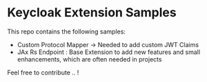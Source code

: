 # Keycloak Extension Samples

This repo contains the following samples:

* Custom Protocol Mapper -> Needed to add custom JWT Claims 
* JAx Rs Endpoint : Base Extension to add new features and small enhancements, which are often needed in projects

Feel free to contribute .. !
